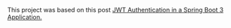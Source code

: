 This project was based on this post [JWT Authentication in a Spring Boot 3 Application.](https://medium.com/@tericcabrel/implement-jwt-authentication-in-a-spring-boot-3-application-5839e4fd8fac)
